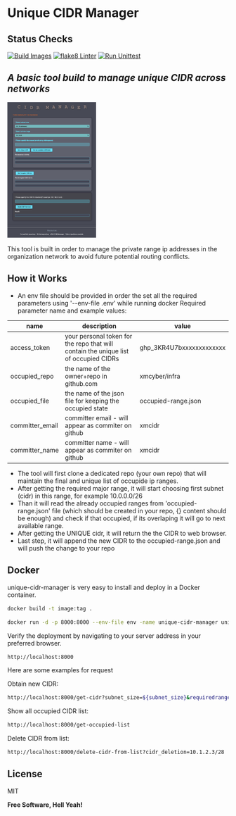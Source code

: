 # Unique CIDR Manager

## Status Checks
[![Build Images](https://github.com/xmcyber/unique-cidr-manager/actions/workflows/build-image.yml/badge.svg)](https://github.com/xmcyber/unique-cidr-manager/actions/workflows/build-image.yml)
[![flake8 Linter](https://github.com/xmcyber/unique-cidr-manager/actions/workflows/python-lint.yml/badge.svg)](https://github.com/xmcyber/unique-cidr-manager/actions/workflows/python-lint.yml)
[![Run Unittest](https://github.com/xmcyber/unique-cidr-manager/actions/workflows/run-tests.yml/badge.svg)](https://github.com/xmcyber/unique-cidr-manager/actions/workflows/run-tests.yml)

## _A basic tool build to manage unique CIDR across networks_
<img src="https://github.com/XMCyber/unique-cidr-manager/blob/master/content/cidr-manager.png" width=40% height=40%>

This tool is built in order to manage the private range ip addresses in the organization network to avoid future potential routing conflicts. 

## How it Works

- An env file should be provided in order the set all the required parameters using '--env-file .env'  while running docker
Required parameter name and example values:

| name | description | value |
| ------ | ------ | ------ |
| access_token | your personal token for the repo that will contain the unique list of occupied CIDRs |  ghp_3KR4U7bxxxxxxxxxxxxx
| occupied_repo | the name of the owner+repo in github.com | xmcyber/infra |
| occupied_file | the name of the json file for keeping the occupied state | occupied-range.json |
| committer_email | committer email - will appear as commiter on github | xmcidr
| committer_name | committer name - will appear as commiter on github | xmcidr

- The tool will first clone a dedicated repo (your own repo) that will maintain the final and unique list of occupide ip ranges. 
- After getting the required major range, it will start choosing first subnet (cidr) in this range, for example 10.0.0.0/26
- Than it will read the already occupied ranges from 'occupied-range.json' file (which should be created in your repo, {} content should be enough) and check if that occupied, if its overlaping it will go to next available range.
- After getting the UNIQUE cidr, it will return the the CIDR to web browser.
- Last step, it will append the new CIDR to the occupied-range.json and will push the change to your repo 


## Docker

unique-cidr-manager is very easy to install and deploy in a Docker container.


```sh
docker build -t image:tag .
```

```sh
docker run -d -p 8000:8000 --env-file env -name unique-cidr-manager unique-cidr-manager:latest
```


Verify the deployment by navigating to your server address in
your preferred browser.

```sh
http://localhost:8000
```

Here are some examples for request 

Obtain new CIDR:
```sh
http://localhost:8000/get-cidr?subnet_size=${subnet_size}&requiredrange=${required_range}&reason=${reason}
```

Show all occupied CIDR list:
```sh
http://localhost:8000/get-occupied-list
```
Delete CIDR from list:
```sh
http://localhost:8000/delete-cidr-from-list?cidr_deletion=10.1.2.3/28
```

## License

MIT

**Free Software, Hell Yeah!**